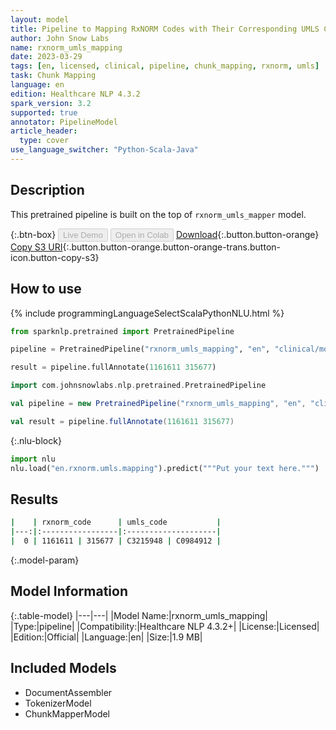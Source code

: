 ```yaml
---
layout: model
title: Pipeline to Mapping RxNORM Codes with Their Corresponding UMLS Codes
author: John Snow Labs
name: rxnorm_umls_mapping
date: 2023-03-29
tags: [en, licensed, clinical, pipeline, chunk_mapping, rxnorm, umls]
task: Chunk Mapping
language: en
edition: Healthcare NLP 4.3.2
spark_version: 3.2
supported: true
annotator: PipelineModel
article_header:
  type: cover
use_language_switcher: "Python-Scala-Java"
---
```


## Description

This pretrained pipeline is built on the top of `rxnorm_umls_mapper` model.

{:.btn-box}
<button class="button button-orange" disabled>Live Demo</button>
<button class="button button-orange" disabled>Open in Colab</button>
[Download](https://s3.amazonaws.com/auxdata.johnsnowlabs.com/clinical/models/rxnorm_umls_mapping_en_4.3.2_3.2_1680121570730.zip){:.button.button-orange}
[Copy S3 URI](s3://auxdata.johnsnowlabs.com/clinical/models/rxnorm_umls_mapping_en_4.3.2_3.2_1680121570730.zip){:.button.button-orange.button-orange-trans.button-icon.button-copy-s3}

## How to use



<div class="tabs-box" markdown="1">
{% include programmingLanguageSelectScalaPythonNLU.html %}

```python
from sparknlp.pretrained import PretrainedPipeline

pipeline = PretrainedPipeline("rxnorm_umls_mapping", "en", "clinical/models")

result = pipeline.fullAnnotate(1161611 315677)
```
```scala
import com.johnsnowlabs.nlp.pretrained.PretrainedPipeline

val pipeline = new PretrainedPipeline("rxnorm_umls_mapping", "en", "clinical/models")

val result = pipeline.fullAnnotate(1161611 315677)
```


{:.nlu-block}
```python
import nlu
nlu.load("en.rxnorm.umls.mapping").predict("""Put your text here.""")
```

</div>

## Results

```bash
|    | rxnorm_code      | umls_code           |
|---:|:-----------------|:--------------------|
|  0 | 1161611 | 315677 | C3215948 | C0984912 |
```

{:.model-param}
## Model Information

{:.table-model}
|---|---|
|Model Name:|rxnorm_umls_mapping|
|Type:|pipeline|
|Compatibility:|Healthcare NLP 4.3.2+|
|License:|Licensed|
|Edition:|Official|
|Language:|en|
|Size:|1.9 MB|

## Included Models

- DocumentAssembler
- TokenizerModel
- ChunkMapperModel
